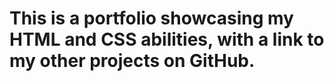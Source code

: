 # This is a portfolio showcasing my HTML and CSS abilities, with a link to my other projects on GitHub.
